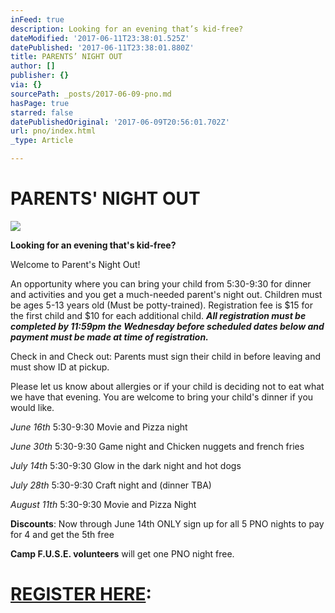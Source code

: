 ```yaml
---
inFeed: true
description: Looking for an evening that’s kid-free?
dateModified: '2017-06-11T23:38:01.525Z'
datePublished: '2017-06-11T23:38:01.880Z'
title: PARENTS’ NIGHT OUT
author: []
publisher: {}
via: {}
sourcePath: _posts/2017-06-09-pno.md
hasPage: true
starred: false
datePublishedOriginal: '2017-06-09T20:56:01.702Z'
url: pno/index.html
_type: Article

---
```

# PARENTS' NIGHT OUT
![](https://the-grid-user-content.s3-us-west-2.amazonaws.com/77ec01db-f655-4e84-9a06-071c02ba72c9.jpg)

**Looking for an evening that's kid-free?**

Welcome to Parent's Night Out!

An opportunity where you can bring your child from 5:30-9:30 for dinner and activities and you get a much-needed parent's night out. Children must be ages 5-13 years old (Must be potty-trained). Registration fee is $15 for the first child and $10 for each additional child. _**All registration must be completed by 11:59pm the Wednesday before scheduled dates below and payment must be made at time of registration.**_

Check in and Check out: Parents must sign their child in before leaving and must show ID at pickup.

Please let us know about allergies or if your child is deciding not to eat what we have that evening. You are welcome to bring your child's dinner if you would like.

_June 16th_ 5:30-9:30 Movie and Pizza night

_June 30th_ 5:30-9:30 Game night and Chicken nuggets and french fries

_July 14th_ 5:30-9:30 Glow in the dark night and hot dogs

_July 28th_ 5:30-9:30 Craft night and (dinner TBA)

_August 11th_ 5:30-9:30 Movie and Pizza Night

**Discounts**: Now through June 14th ONLY sign up for all 5 PNO nights to pay for 4 and get the 5th free

**Camp F.U.S.E. volunteers** will get one PNO night free.

# **[REGISTER HERE][0]:**

[0]: https://renovationcommunity.easytitheplus.com/external/form/1a9ad251-bce7-4d15-b012-e3c85712e3fe